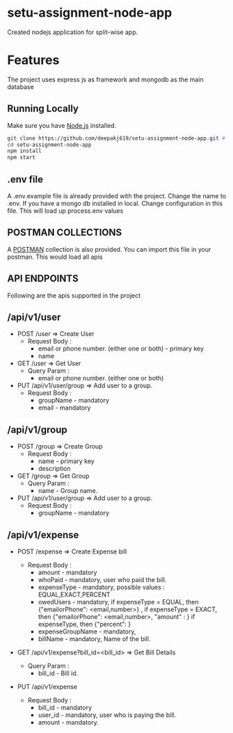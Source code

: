 # setu-assignment-node-app
Created nodejs application for split-wise app.

# Features
The project uses express js as framework and mongodb as the main database

## Running Locally

Make sure you have [Node.js](http://nodejs.org/) installed.

```sh
git clone https://github.com/deepakj619/setu-assignment-node-app.git # or clone your own fork
cd setu-assignment-node-app
npm install
npm start
```

## .env file
A .env.example file is already provided with the project. Change the name to .env. If you have a mongo db installed in local. Change configuration in this file. This will load up process.env values


## POSTMAN COLLECTIONS
A [POSTMAN](https://github.com/deepakj619/setu-assignment-node-app/blob/main/Setu-Assignment-Collection.postman_collection.json) collection is also provided. You can import this file in your postman. This would load all apis

## API ENDPOINTS
Following are the apis supported in the project


##  /api/v1/user
  * POST /user => Create User
    * Request Body :
      * email or phone number. (either one or both) - primary key
      * name 
  * GET /user => Get User
     * Query Param :
        * email or phone number. (either one or both)
  * PUT /api/v1/user/group => Add user to a group.
     * Request Body :
       * groupName - mandatory
       * email - mandatory

##  /api/v1/group
  * POST /group => Create Group
    * Request Body :
      * name - primary key
      * description 
  * GET /group => Get Group
     * Query Param :
        * name - Group name.
  * PUT /api/v1/user/group => Add user to a group.
     * Request Body :
       * groupName - mandatory
     
##  /api/v1/expense
  * POST /expense => Create Expense bill
    * Request Body :
      * amount - mandatory
      * whoPaid - mandatory, user who paid the bill.
      * expenseType  - mandatory, possible values : EQUAL,EXACT,PERCENT
      * owedUsers - mandatory, if expenseType = EQUAL, then {"emailorPhone": <email,number>} ,  if expenseType = EXACT, then {"emailorPhone": <email,number>, "amount" : <amount>} if expenseType, then {"percent": <percent>}
      * expenseGroupName - mandatory, 
      * billName - mandatory, Name of the bill.

  * GET /api/v1/expense?bill_id=<bill_id> => Get Bill Details
     * Query Param :
        * bill_id - Bill id.
 
  * PUT /api/v1/expense
     * Request Body :
        * bill_id - mandatory
        * user_id - mandatory, user who is paying the bill.
        * amount - mandatory.

